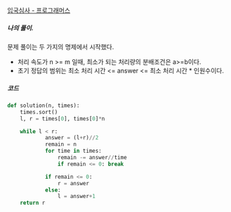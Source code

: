 [입국심사 - 프로그래머스](https://school.programmers.co.kr/learn/courses/30/lessons/43238)

##### 나의 풀이.
문제 풀이는 두 가지의 명제에서 시작했다.
- 처리 속도가 n >= m 일때, 최소가 되는 처리량의 분배조건은 a>=b이다.
- 초기 정답의 범위는 최소 처리 시간 <= answer <= 최소 처리 시간 * 인원수이다.

##### 코드
```python
def solution(n, times):
    times.sort()
    l, r = times[0], times[0]*n

    while l < r:
            answer = (l+r)//2
            remain = n 
            for time in times:
                remain -= answer//time
                if remain <= 0: break

            if remain <= 0:
                r = answer
            else:
                l = answer+1
    return r
```
